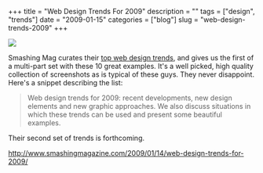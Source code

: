 +++
title = "Web Design Trends For 2009"
description = ""
tags = ["design", "trends"]
date = "2009-01-15"
categories = ["blog"]
slug = "web-design-trends-2009"
+++



  <div class="notebook-screenshot"><a href="http://www.smashingmagazine.com/2009/01/14/web-design-trends-for-2009/"><img src="/media/notebook/smashingmag-09-design-trends.jpg" class="notebook-image" /></a></div><p>Smashing Mag curates their <a href="http://www.smashingmagazine.com/2009/01/14/web-design-trends-for-2009/">top web design trends</a>, and gives us the first of a multi-part set with these 10 great examples. It's a well picked, high quality collection of screenshots as is typical of these guys. They never disappoint.  Here's a snippet describing the list:</p>
<blockquote><p>Web design trends for 2009: recent developments, new design elements and new graphic approaches. We also discuss situations in which these trends can be used and present some beautiful examples.</p></blockquote>
<p>Their second set of trends is forthcoming.</p>
    
  <a href="http://www.smashingmagazine.com/2009/01/14/web-design-trends-for-2009/">http://www.smashingmagazine.com/2009/01/14/web-design-trends-for-2009/</a>
